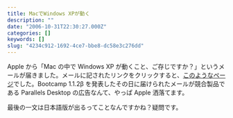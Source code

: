 ```yaml
---
title: MacでWindows XPが動く
description: ""
date: "2006-10-31T22:30:27.000Z"
categories: []
keywords: []
slug: "4234c912-1692-4ce7-bbe8-dc58e3c276dd"
---
```


Apple から「Mac の中で Windows XP が動くこと、ご存じですか？」というメールが届きました。メールに記されたリンクをクリックすると、[このようなページ](http://www.apple.com/jp/getamac/windows.html)でした。Bootcamp 1.1.2β を発表したその日に届けられたメールが競合製品である Parallels Desktop の広告なんて、やっぱ Apple 洒落てます。

最後の一文は日本語版が出るってことなんですかね？疑問です。
